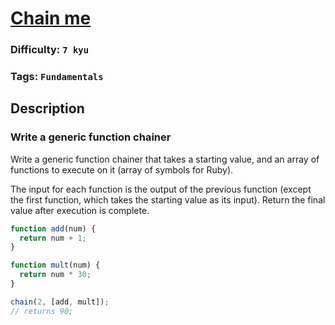 # [Chain me](https://www.codewars.com/kata/54fb853b2c8785dd5e000957)

### Difficulty: `7 kyu`

### Tags: `Fundamentals`

## Description

### Write a generic function chainer
Write a generic function chainer that takes a starting value, and an array of functions to execute on it (array of symbols for Ruby).

The input for each function is the output of the previous function (except the first function, which takes the starting value as its input). Return the final value after execution is complete.

```js
function add(num) {
  return num + 1;
}

function mult(num) {
  return num * 30;
}

chain(2, [add, mult]);
// returns 90;
```